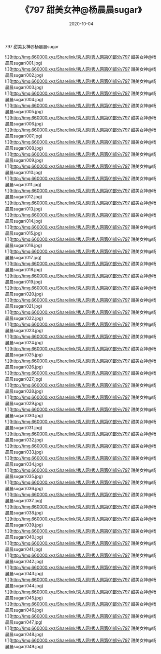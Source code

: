 ﻿---
layout: post
title:  《797 甜美女神@杨晨晨sugar》
date:   2020-10-04
img: http://img.660000.xyz/Sharelink/秀人网/秀人网第01部分/797 甜美女神@杨晨晨sugar/000.jpg
categories: [美女, 清纯, 唯美]
---

797 甜美女神@杨晨晨sugar

  ![](http://img.660000.xyz/Sharelink/秀人网/秀人网第01部分/797 甜美女神@杨晨晨sugar/001.jpg) <br> ![](http://img.660000.xyz/Sharelink/秀人网/秀人网第01部分/797 甜美女神@杨晨晨sugar/002.jpg) <br> ![](http://img.660000.xyz/Sharelink/秀人网/秀人网第01部分/797 甜美女神@杨晨晨sugar/003.jpg) <br> ![](http://img.660000.xyz/Sharelink/秀人网/秀人网第01部分/797 甜美女神@杨晨晨sugar/004.jpg) <br> ![](http://img.660000.xyz/Sharelink/秀人网/秀人网第01部分/797 甜美女神@杨晨晨sugar/005.jpg) <br> ![](http://img.660000.xyz/Sharelink/秀人网/秀人网第01部分/797 甜美女神@杨晨晨sugar/006.jpg) <br> ![](http://img.660000.xyz/Sharelink/秀人网/秀人网第01部分/797 甜美女神@杨晨晨sugar/007.jpg) <br> ![](http://img.660000.xyz/Sharelink/秀人网/秀人网第01部分/797 甜美女神@杨晨晨sugar/008.jpg) <br> ![](http://img.660000.xyz/Sharelink/秀人网/秀人网第01部分/797 甜美女神@杨晨晨sugar/009.jpg) <br> ![](http://img.660000.xyz/Sharelink/秀人网/秀人网第01部分/797 甜美女神@杨晨晨sugar/010.jpg) <br> ![](http://img.660000.xyz/Sharelink/秀人网/秀人网第01部分/797 甜美女神@杨晨晨sugar/011.jpg) <br> ![](http://img.660000.xyz/Sharelink/秀人网/秀人网第01部分/797 甜美女神@杨晨晨sugar/012.jpg) <br> ![](http://img.660000.xyz/Sharelink/秀人网/秀人网第01部分/797 甜美女神@杨晨晨sugar/013.jpg) <br> ![](http://img.660000.xyz/Sharelink/秀人网/秀人网第01部分/797 甜美女神@杨晨晨sugar/014.jpg) <br> ![](http://img.660000.xyz/Sharelink/秀人网/秀人网第01部分/797 甜美女神@杨晨晨sugar/015.jpg) <br> ![](http://img.660000.xyz/Sharelink/秀人网/秀人网第01部分/797 甜美女神@杨晨晨sugar/016.jpg) <br> ![](http://img.660000.xyz/Sharelink/秀人网/秀人网第01部分/797 甜美女神@杨晨晨sugar/017.jpg) <br> ![](http://img.660000.xyz/Sharelink/秀人网/秀人网第01部分/797 甜美女神@杨晨晨sugar/018.jpg) <br> ![](http://img.660000.xyz/Sharelink/秀人网/秀人网第01部分/797 甜美女神@杨晨晨sugar/019.jpg) <br> ![](http://img.660000.xyz/Sharelink/秀人网/秀人网第01部分/797 甜美女神@杨晨晨sugar/020.jpg) <br> ![](http://img.660000.xyz/Sharelink/秀人网/秀人网第01部分/797 甜美女神@杨晨晨sugar/021.jpg) <br> ![](http://img.660000.xyz/Sharelink/秀人网/秀人网第01部分/797 甜美女神@杨晨晨sugar/022.jpg) <br> ![](http://img.660000.xyz/Sharelink/秀人网/秀人网第01部分/797 甜美女神@杨晨晨sugar/023.jpg) <br> ![](http://img.660000.xyz/Sharelink/秀人网/秀人网第01部分/797 甜美女神@杨晨晨sugar/024.jpg) <br> ![](http://img.660000.xyz/Sharelink/秀人网/秀人网第01部分/797 甜美女神@杨晨晨sugar/025.jpg) <br> ![](http://img.660000.xyz/Sharelink/秀人网/秀人网第01部分/797 甜美女神@杨晨晨sugar/026.jpg) <br> ![](http://img.660000.xyz/Sharelink/秀人网/秀人网第01部分/797 甜美女神@杨晨晨sugar/027.jpg) <br> ![](http://img.660000.xyz/Sharelink/秀人网/秀人网第01部分/797 甜美女神@杨晨晨sugar/028.jpg) <br> ![](http://img.660000.xyz/Sharelink/秀人网/秀人网第01部分/797 甜美女神@杨晨晨sugar/029.jpg) <br> ![](http://img.660000.xyz/Sharelink/秀人网/秀人网第01部分/797 甜美女神@杨晨晨sugar/030.jpg) <br> ![](http://img.660000.xyz/Sharelink/秀人网/秀人网第01部分/797 甜美女神@杨晨晨sugar/031.jpg) <br> ![](http://img.660000.xyz/Sharelink/秀人网/秀人网第01部分/797 甜美女神@杨晨晨sugar/032.jpg) <br> ![](http://img.660000.xyz/Sharelink/秀人网/秀人网第01部分/797 甜美女神@杨晨晨sugar/033.jpg) <br> ![](http://img.660000.xyz/Sharelink/秀人网/秀人网第01部分/797 甜美女神@杨晨晨sugar/034.jpg) <br> ![](http://img.660000.xyz/Sharelink/秀人网/秀人网第01部分/797 甜美女神@杨晨晨sugar/035.jpg) <br> ![](http://img.660000.xyz/Sharelink/秀人网/秀人网第01部分/797 甜美女神@杨晨晨sugar/036.jpg) <br> ![](http://img.660000.xyz/Sharelink/秀人网/秀人网第01部分/797 甜美女神@杨晨晨sugar/037.jpg) <br> ![](http://img.660000.xyz/Sharelink/秀人网/秀人网第01部分/797 甜美女神@杨晨晨sugar/038.jpg) <br> ![](http://img.660000.xyz/Sharelink/秀人网/秀人网第01部分/797 甜美女神@杨晨晨sugar/039.jpg) <br> ![](http://img.660000.xyz/Sharelink/秀人网/秀人网第01部分/797 甜美女神@杨晨晨sugar/040.jpg) <br> ![](http://img.660000.xyz/Sharelink/秀人网/秀人网第01部分/797 甜美女神@杨晨晨sugar/041.jpg) <br> ![](http://img.660000.xyz/Sharelink/秀人网/秀人网第01部分/797 甜美女神@杨晨晨sugar/042.jpg) <br> ![](http://img.660000.xyz/Sharelink/秀人网/秀人网第01部分/797 甜美女神@杨晨晨sugar/043.jpg) <br> ![](http://img.660000.xyz/Sharelink/秀人网/秀人网第01部分/797 甜美女神@杨晨晨sugar/044.jpg) <br> ![](http://img.660000.xyz/Sharelink/秀人网/秀人网第01部分/797 甜美女神@杨晨晨sugar/045.jpg) <br> ![](http://img.660000.xyz/Sharelink/秀人网/秀人网第01部分/797 甜美女神@杨晨晨sugar/046.jpg) <br> ![](http://img.660000.xyz/Sharelink/秀人网/秀人网第01部分/797 甜美女神@杨晨晨sugar/047.jpg) <br> ![](http://img.660000.xyz/Sharelink/秀人网/秀人网第01部分/797 甜美女神@杨晨晨sugar/048.jpg) <br> ![](http://img.660000.xyz/Sharelink/秀人网/秀人网第01部分/797 甜美女神@杨晨晨sugar/049.jpg) <br>
